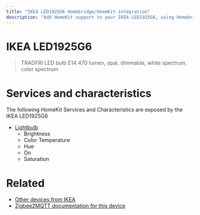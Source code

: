 ```yaml
---
title: "IKEA LED1925G6 Homebridge/HomeKit integration"
description: "Add HomeKit support to your IKEA LED1925G6, using Homebridge, Zigbee2MQTT and homebridge-z2m."
---
```

<!---
This file has been GENERATED using src/docgen/docgen.ts
DO NOT EDIT THIS FILE MANUALLY!
-->
# IKEA LED1925G6
> TRADFRI LED bulb E14 470 lumen, opal, dimmable, white spectrum, color spectrum


# Services and characteristics
The following HomeKit Services and Characteristics are exposed by
the IKEA LED1925G6

* [Lightbulb](../../light.md)
  * Brightness
  * Color Temperature
  * Hue
  * On
  * Saturation


# Related
* [Other devices from IKEA](../index.md#ikea)
* [Zigbee2MQTT documentation for this device](https://www.zigbee2mqtt.io/devices/LED1925G6.html)